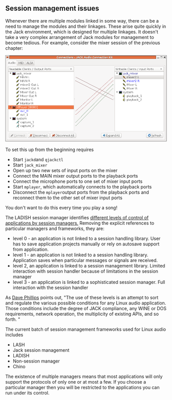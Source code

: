 
##  Session management issues 


Whenever there are multiple modules linked in some way, there can be a need to
manage the modules and their linkages. These arise quite quickly in the Jack
environment, which is designed for multiple linkages.
It doesn't take a very complex arrangement of Jack modules for management to become tedious.
For example, consider the mixer session of the previous chapter:


![alt text](mixer.png)


To set this up from the beginning requires

+ Start `jackd`and `qjackctl`
+ Start `jack_mixer`
+ Open up two new sets of input ports on the mixer
+ Connect the MAIN mixer output ports to the playback ports
+ Connect the microphone ports to one set of mixer input ports
+ Start `mplayer`, which automatically connects to the playback ports
+ Disconnect the `mplayer`output ports from the playback ports
and reconnect them to the other set of mixer input ports

You don't want to do this every time you play a song!


The LADISH session manager identifies [different levels of control of applications by session managers.](http://ladish.org/wiki/levels) Removing the explicit references to particular managers and frameworks, they are:

+ level 0 - an application is not linked to a session handling library.
User has to save application projects manually or rely on autosave support from application.
+ level 1 - an application is not linked to a session handling library.
Application saves when particular messages or signals are received.
+ level 2, an application is linked to a session management library.
Limited interaction with session handler because of limitations in the session manager
+ level 3 - an application is linked to a sophisticated session manager.
Full interaction with the session handler

As [Dave Phillips](http://lwn.net/Articles/533594) points out, "The use of these levels is an attempt to sort and regulate the various
possible conditions for any Linux audio application.
Those conditions include the degree of JACK compliance,
any WINE or DOS requirements, network operation, the multiplicity of existing APIs, and so forth. "


The current batch of session management frameworks
used for Linux audio includes

+ LASH
+ Jack session management
+ LADISH
+ Non-session manager
+ Chino

The existence of multiple managers means that most applications will only support
the protocols of only one or at most a few. If you choose a particular manager
then you will be restricted to the applications you can run under its control.
